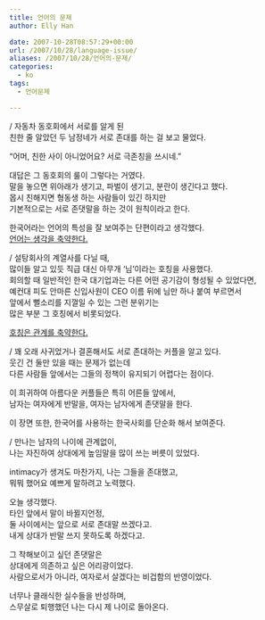 ```yaml
---
title: 언어의 문제
author: Elly Han

date: 2007-10-28T08:57:29+00:00
url: /2007/10/28/language-issue/
aliases: /2007/10/28/언어의-문제/
categories:
  - ko
tags:
  - 언어문제

---
```

/ 자동차 동호회에서 서로를 알게 된  
친한 줄 알았던 두 남정네가 서로 존대를 하는 걸 보고 물었다.  
  
&#8220;어머, 친한 사이 아니었어요? 서로 극존칭을 쓰시네.&#8221;  
  
대답은 그 동호회의 룰이 그렇다는 거였다.  
말을 놓으면 위아래가 생기고, 파벌이 생기고, 분란이 생긴다고 했다.  
몹시 친해지면 형동생 하는 사람들이 있긴 하지만  
기본적으로는 서로 존댓말을 하는 것이 원칙이라고 한다.  
  
한국어라는 언어의 특성을 잘 보여주는 단편이라고 생각했다.  
<U>언어는 생각을 축약한다.</U>  
  
/ 설탕회사의 계열사를 다닐 때,  
많이들 알고 있듯 직급 대신 아무개 &#8216;님&#8217;이라는 호칭을 사용했다.  
회의할 때 일반적인 한국 대기업과는 다른 어떤 공기감이 형성될 수 있었다면,  
예컨대 피도 안마른 신입사원이 CEO 이름 뒤에 님만 하나 붙여 부르면서  
앞에서 뻘소리를 지껄일 수 있는 그런 분위기는  
많은 부분 그 호칭에서 비롯되었다.  
  
<U>호칭은 관계를 축약한다.</U>  
  
/ 꽤 오래 사귀었거나 결혼해서도 서로 존대하는 커플을 알고 있다.  
웃긴 건 둘만 있을 때는 문제가 없는데  
다른 사람들 앞에서는 그들의 정책이 유지되기 어렵다는 점이다.  
  
이 희귀하여 아름다운 커플들은 특히 어른들 앞에서,  
남자는 여자에게 반말을, 여자는 남자에게 존댓말을 한다.  
  
이 장면 또한, 한국어를 사용하는 한국사회를 단순화 해서 보여준다.  
  
/ 만나는 남자의 나이에 관계없이,  
나는 자진하여 상대에게 높임말을 많이 쓰는 버릇이 있었다.  
  
intimacy가 생겨도 마찬가지, 나는 그들을 존대했고,  
뭐뭐 했어요 예쁘게 말하려고 노력했다.  
  
오늘 생각했다.  
타인 앞에서 말이 바뀔지언정,  
둘 사이에서는 앞으로 서로 존대말 쓰겠다고.  
내게 상대가 반말 쓰지 못하도록 하겠다고.  
  
그 착해보이고 싶던 존댓말은  
상대에게 의존하고 싶은 어리광이었다.  
사람으로서가 아니라, 여자로서 살겠다는 비겁함의 반영이었다.  
  
너무나 클래식한 실수들을 반성하며,  
스무살로 퇴행했던 나는 다시 제 나이로 돌아온다.